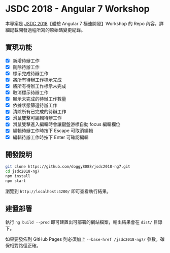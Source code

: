 # JSDC 2018 - Angular 7 Workshop

本專案是 [JSDC 2018](http://2018.jsdc.tw/)【體驗 Angular 7 極速開發】Workshop 的 Repo 內容，詳細記載開發過程所寫的原始碼變更紀錄。

## 實現功能

- [x] 新增待辦工作
- [x] 刪除待辦工作
- [x] 標示完成待辦工作
- [x] 將所有待辦工作標示完成
- [x] 將所有待辦工作標示未完成
- [x] 取消標示待辦工作
- [x] 顯示未完成的待辦工作數量
- [x] 依據狀態篩選待辦工作
- [x] 清除所有已完成的待辦工作
- [x] 滑鼠雙擊可編輯待辦工作
- [x] 滑鼠雙擊進入編輯時會讓鍵盤游標自動 focus 編輯欄位
- [x] 編輯待辦工作時按下 Escape 可取消編輯
- [x] 編輯待辦工作時按下 Enter 可確認編輯

## 開發說明

```sh
git clone https://github.com/doggy8088/jsdc2018-ng7.git
cd jsdc2018-ng7
npm install
npm start
```

瀏覽到 `http://localhost:4200/` 即可查看執行結果。

## 建置部署

執行 `ng build --prod` 即可建置出可部署的網站檔案，輸出結果會在 `dist/` 目錄下。

如果要發佈到 GitHub Pages 則必須加上 `--base-href /jsdc2018-ng7/` 參數，確保相對路徑正確。
